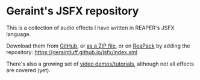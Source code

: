 # Geraint's JSFX repository

This is a collection of audio effects I have written in REAPER's JSFX language.

Download them from [GitHub](https://github.com/geraintluff/jsfx), or [as a ZIP file](https://signalsmith-audio.co.uk/tmp/Geraint's%20JSFX.zip), or on [ReaPack](https://reapack.com/) by adding the repository: https://geraintluff.github.io/jsfx/index.xml

There's also a growing set of [video demos/tutorials](https://www.youtube.com/playlist?list=PLflIiXZOocKqgKexrkTxxtl6igGUWnpXK), although not all effects are covered (yet).
